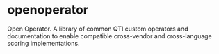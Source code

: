 openoperator
============

Open Operator. A library of common QTI custom operators and documentation to enable compatible cross-vendor and cross-language scoring implementations.
